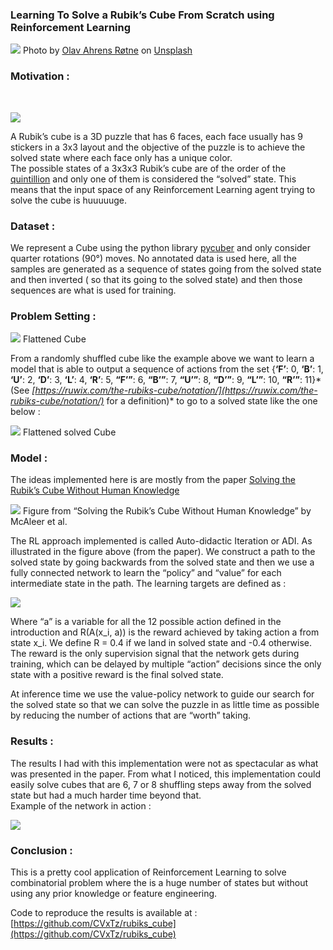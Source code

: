 ### Learning To Solve a Rubik’s Cube From Scratch using Reinforcement Learning

![](https://cdn-images-1.medium.com/max/2560/1*-70oIxlNkFLP1aKLxiXeaA.jpeg)
<span class="figcaption_hack">Photo by [Olav Ahrens
Røtne](https://unsplash.com/@olav_ahrens?utm_source=unsplash&utm_medium=referral&utm_content=creditCopyText)
on
[Unsplash](https://unsplash.com/s/photos/rubik?utm_source=unsplash&utm_medium=referral&utm_content=creditCopyText)</span>

### Motivation :

<br>

![](https://cdn-images-1.medium.com/max/800/1*QAfD1M2LIsI7yCvGJVuq1w.gif)

A Rubik’s cube is a 3D puzzle that has 6 faces, each face usually has 9 stickers
in a 3x3 layout and the objective of the puzzle is to achieve the solved state
where each face only has a unique color.<br> The possible states of a 3x3x3
Rubik’s cube are of the order of the
[quintillion](https://en.wikipedia.org/wiki/Quintillion) and only one of them is
considered the “solved” state. This means that the input space of any
Reinforcement Learning agent trying to solve the cube is huuuuuge.

### Dataset :

We represent a Cube using the python library
[pycuber](https://github.com/adrianliaw/pycuber) and only consider quarter
rotations (90°) moves. No annotated data is used here, all the samples are
generated as a sequence of states going from the solved state and then inverted
( so that its going to the solved state) and then those sequences are what is
used for training.

### Problem Setting :

![](https://cdn-images-1.medium.com/max/800/1*ykp6WMl-_pdUujDM6LVZ3A.png)
<span class="figcaption_hack">Flattened Cube</span>

From a randomly shuffled cube like the example above we want to learn a model
that is able to output a sequence of actions from the set {**‘F’**: 0, **‘B’**:
1, **‘U’**: 2, **‘D’**: 3, **‘L’**: 4, **‘R’**: 5, **“F’”**: 6, **“B’”**: 7,
**“U’”**: 8, **“D’”**: 9, **“L’”**: 10, **“R’”**: 11}* (See
*[https://ruwix.com/the-rubiks-cube/notation/](https://ruwix.com/the-rubiks-cube/notation/)*
for a definition)* to go to a solved state like the one below :

![](https://cdn-images-1.medium.com/max/800/1*xw8mFRbD2SL3u8siEdOnwA.png)
<span class="figcaption_hack">Flattened solved Cube</span>

### Model :

The ideas implemented here is are mostly from the paper [Solving the Rubik’s
Cube Without Human Knowledge](https://arxiv.org/abs/1805.07470)

![](https://cdn-images-1.medium.com/max/800/1*SERfeZTXvRTFJzVolMF-Rw.png)
<span class="figcaption_hack">Figure from “Solving the Rubik’s Cube Without Human Knowledge” by McAleer et al.</span>

The RL approach implemented is called Auto-didactic Iteration or ADI. As
illustrated in the figure above (from the paper). We construct a path to the
solved state by going backwards from the solved state and then we use a fully
connected network to learn the “policy” and “value” for each intermediate state
in the path. The learning targets are defined as :

![](https://cdn-images-1.medium.com/max/800/1*hAKkIF7_sxdnh0VWkn7OQw.png)

Where “a” is a variable for all the 12 possible action defined in the
introduction and R(A(x_i, a)) is the reward achieved by taking action a from
state x_i. We define R = 0.4 if we land in solved state and -0.4 otherwise. The
reward is the only supervision signal that the network gets during training,
which can be delayed by multiple “action” decisions since the only state with a
positive reward is the final solved state.

At inference time we use the value-policy network to guide our search for the
solved state so that we can solve the puzzle in as little time as possible by
reducing the number of actions that are “worth” taking.

### Results :

The results I had with this implementation were not as spectacular as what was
presented in the paper. From what I noticed, this implementation could easily
solve cubes that are 6, 7 or 8 shuffling steps away from the solved state but
had a much harder time beyond that.<br> Example of the network in action :

![](https://cdn-images-1.medium.com/max/800/1*gypdUTAgrYZV7sTMnUSywA.gif)

### Conclusion :

This is a pretty cool application of Reinforcement Learning  to solve
combinatorial problem where the is a huge number of states but without using any
prior knowledge or feature engineering.

Code to reproduce the results is available at :
[https://github.com/CVxTz/rubiks_cube](https://github.com/CVxTz/rubiks_cube)
